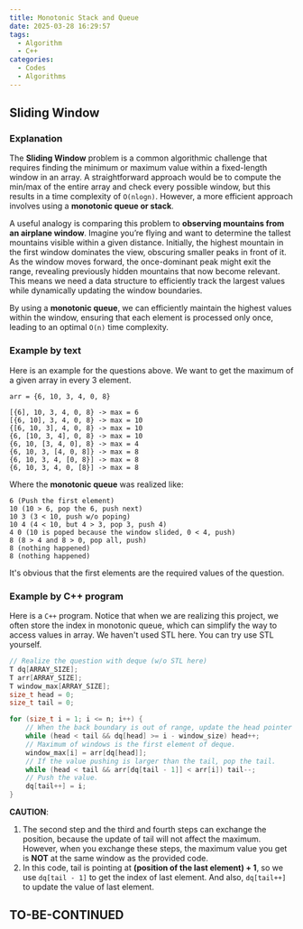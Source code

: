```yaml
---
title: Monotonic Stack and Queue
date: 2025-03-28 16:29:57
tags: 
  - Algorithm
  - C++
categories:
  - Codes
  - Algorithms
---
```


## Sliding Window

### Explanation
The **Sliding Window** problem is a common algorithmic challenge that requires finding the minimum or maximum value within a fixed-length window in an array. A straightforward approach would be to compute the min/max of the entire array and check every possible window, but this results in a time complexity of `O(nlogn)`. However, a more efficient approach involves using a **monotonic queue or stack**.

A useful analogy is comparing this problem to **observing mountains from an airplane window**. Imagine you’re flying and want to determine the tallest mountains visible within a given distance. Initially, the highest mountain in the first window dominates the view, obscuring smaller peaks in front of it. As the window moves forward, the once-dominant peak might exit the range, revealing previously hidden mountains that now become relevant. This means we need a data structure to efficiently track the largest values while dynamically updating the window boundaries.

By using a **monotonic queue**, we can efficiently maintain the highest values within the window, ensuring that each element is processed only once, leading to an optimal `O(n)` time complexity.

### Example by text

Here is an example for the questions above. We want to get the maximum of a given array in every 3 element.

``` Plaintext
arr = {6, 10, 3, 4, 0, 8}

[{6], 10, 3, 4, 0, 8} -> max = 6
[{6, 10], 3, 4, 0, 8} -> max = 10
{[6, 10, 3], 4, 0, 8} -> max = 10
{6, [10, 3, 4], 0, 8} -> max = 10
{6, 10, [3, 4, 0], 8} -> max = 4
{6, 10, 3, [4, 0, 8]} -> max = 8
{6, 10, 3, 4, [0, 8}] -> max = 8
{6, 10, 3, 4, 0, [8}] -> max = 8
```

Where the **monotonic queue** was realized like:

``` Plaintext
6 (Push the first element)
10 (10 > 6, pop the 6, push next)
10 3 (3 < 10, push w/o poping)
10 4 (4 < 10, but 4 > 3, pop 3, push 4)
4 0 (10 is poped because the window slided, 0 < 4, push)
8 (8 > 4 and 8 > 0, pop all, push)
8 (nothing happened)
8 (nothing happened)
```
It's obvious that the first elements are the required values of the question.

### Example by C++ program

Here is a `C++` program. Notice that when we are realizing this project, we often store the index in monotonic queue, which can simplify the way to access values in array. We haven't used STL here. You can try use STL yourself.
``` cpp
// Realize the question with deque (w/o STL here)
T dq[ARRAY_SIZE];
T arr[ARRAY_SIZE];
T window_max[ARRAY_SIZE];
size_t head = 0;
size_t tail = 0;

for (size_t i = 1; i <= n; i++) {
    // When the back boundary is out of range, update the head pointer to follow the window. 
    while (head < tail && dq[head] >= i - window_size) head++;
    // Maximum of windows is the first element of deque.
    window_max[i] = arr[dq[head]];
    // If the value pushing is larger than the tail, pop the tail.
    while (head < tail && arr[dq[tail - 1]] < arr[i]) tail--;
    // Push the value.
    dq[tail++] = i;
}
```
**CAUTION**:
1. The second step and the third and fourth steps can exchange the position, because the update of tail will not affect the maximum. However, when you exchange these steps, the maximum value you get is **NOT** at the same window as the provided code.
2. In this code, tail is pointing at **(position of the last element) + 1**, so we use `dq[tail - 1]` to get the index of last element. And also, `dq[tail++]` to update the value of last element.

## TO-BE-CONTINUED
